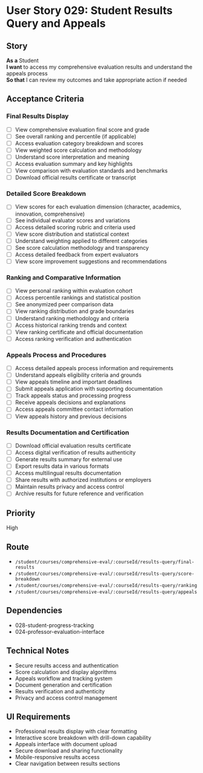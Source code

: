 # User Story 029: Student Results Query and Appeals

## Story
**As a** Student  
**I want** to access my comprehensive evaluation results and understand the appeals process  
**So that** I can review my outcomes and take appropriate action if needed

## Acceptance Criteria

### Final Results Display
- [ ] View comprehensive evaluation final score and grade
- [ ] See overall ranking and percentile (if applicable)
- [ ] Access evaluation category breakdown and scores
- [ ] View weighted score calculation and methodology
- [ ] Understand score interpretation and meaning
- [ ] Access evaluation summary and key highlights
- [ ] View comparison with evaluation standards and benchmarks
- [ ] Download official results certificate or transcript

### Detailed Score Breakdown
- [ ] View scores for each evaluation dimension (character, academics, innovation, comprehensive)
- [ ] See individual evaluator scores and variations
- [ ] Access detailed scoring rubric and criteria used
- [ ] View score distribution and statistical context
- [ ] Understand weighting applied to different categories
- [ ] See score calculation methodology and transparency
- [ ] Access detailed feedback from expert evaluators
- [ ] View score improvement suggestions and recommendations

### Ranking and Comparative Information
- [ ] View personal ranking within evaluation cohort
- [ ] Access percentile rankings and statistical position
- [ ] See anonymized peer comparison data
- [ ] View ranking distribution and grade boundaries
- [ ] Understand ranking methodology and criteria
- [ ] Access historical ranking trends and context
- [ ] View ranking certificate and official documentation
- [ ] Access ranking verification and authentication

### Appeals Process and Procedures
- [ ] Access detailed appeals process information and requirements
- [ ] Understand appeals eligibility criteria and grounds
- [ ] View appeals timeline and important deadlines
- [ ] Submit appeals application with supporting documentation
- [ ] Track appeals status and processing progress
- [ ] Receive appeals decisions and explanations
- [ ] Access appeals committee contact information
- [ ] View appeals history and previous decisions

### Results Documentation and Certification
- [ ] Download official evaluation results certificate
- [ ] Access digital verification of results authenticity
- [ ] Generate results summary for external use
- [ ] Export results data in various formats
- [ ] Access multilingual results documentation
- [ ] Share results with authorized institutions or employers
- [ ] Maintain results privacy and access control
- [ ] Archive results for future reference and verification

## Priority
High

## Route
- `/student/courses/comprehensive-eval/:courseId/results-query/final-results`
- `/student/courses/comprehensive-eval/:courseId/results-query/score-breakdown`
- `/student/courses/comprehensive-eval/:courseId/results-query/ranking`
- `/student/courses/comprehensive-eval/:courseId/results-query/appeals`

## Dependencies
- 028-student-progress-tracking
- 024-professor-evaluation-interface

## Technical Notes
- Secure results access and authentication
- Score calculation and display algorithms
- Appeals workflow and tracking system
- Document generation and certification
- Results verification and authenticity
- Privacy and access control management

## UI Requirements
- Professional results display with clear formatting
- Interactive score breakdown with drill-down capability
- Appeals interface with document upload
- Secure download and sharing functionality
- Mobile-responsive results access
- Clear navigation between results sections